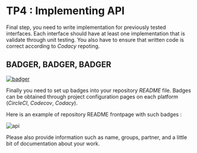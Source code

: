 # TP4 : Implementing API

Final step, you need to write implementation for previously tested interfaces. Each interface
should have at least one implementation that is validate through unit testing. You also have
to ensure that written code is correct according to *Codacy* repoting.

## BADGER, BADGER, BADGER

[![badger](http://img.youtube.com/vi/EIyixC9NsLI/0.jpg)](http://www.youtube.com/watch?v=EIyixC9NsLI)

Finally you need to set up badges into your repository *README* file. Badges can be obtained through project configuration pages on each platform (*CircleCI*, *Codecov*, *Codacy*).

Here is an example of repository README frontpage with such badges :

![api](https://github.com/Faylixe/ceri-m1-test-2017/blob/master/docs/images/badges.png?raw=true)

Please also provide information such as name, groups, partner, and a little bit of documentation about your work.
